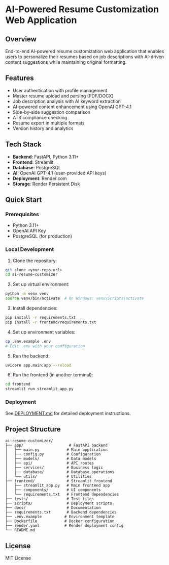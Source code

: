 # AI-Powered Resume Customization Web Application

## Overview
End-to-end AI-powered resume customization web application that enables users to personalize their resumes based on job descriptions with AI-driven content suggestions while maintaining original formatting.

## Features
- User authentication with profile management
- Master resume upload and parsing (PDF/DOCX)
- Job description analysis with AI keyword extraction
- AI-powered content enhancement using OpenAI GPT-4.1
- Side-by-side suggestion comparison
- ATS compliance checking
- Resume export in multiple formats
- Version history and analytics

## Tech Stack
- **Backend**: FastAPI, Python 3.11+
- **Frontend**: Streamlit
- **Database**: PostgreSQL
- **AI**: OpenAI GPT-4.1 (user-provided API keys)
- **Deployment**: Render.com
- **Storage**: Render Persistent Disk

## Quick Start

### Prerequisites
- Python 3.11+
- OpenAI API Key
- PostgreSQL (for production)

### Local Development

1. Clone the repository:
```bash
git clone <your-repo-url>
cd ai-resume-customizer
```

2. Set up virtual environment:
```bash
python -m venv venv
source venv/bin/activate  # On Windows: venv\Scripts\activate
```

3. Install dependencies:
```bash
pip install -r requirements.txt
pip install -r frontend/requirements.txt
```

4. Set up environment variables:
```bash
cp .env.example .env
# Edit .env with your configuration
```

5. Run the backend:
```bash
uvicorn app.main:app --reload
```

6. Run the frontend (in another terminal):
```bash
cd frontend
streamlit run streamlit_app.py
```

### Deployment

See [DEPLOYMENT.md](DEPLOYMENT.md) for detailed deployment instructions.

## Project Structure

```
ai-resume-customizer/
├── app/                    # FastAPI backend
│   ├── main.py            # Main application
│   ├── config.py          # Configuration
│   ├── models/            # Data models
│   ├── api/               # API routes
│   ├── services/          # Business logic
│   ├── database/          # Database operations
│   └── utils/             # Utilities
├── frontend/              # Streamlit frontend
│   ├── streamlit_app.py   # Main frontend app
│   ├── components/        # UI components
│   └── requirements.txt   # Frontend dependencies
├── tests/                 # Test files
├── scripts/               # Deployment scripts
├── docs/                  # Documentation
├── requirements.txt       # Backend dependencies
├── .env.example          # Environment template
├── Dockerfile            # Docker configuration
├── render.yaml           # Render deployment config
└── README.md
```

## License
MIT License
